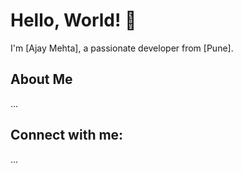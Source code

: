 # Hello, World! 👋

I'm [Ajay Mehta], a passionate developer from [Pune].



## About Me
...

## Connect with me:
...




